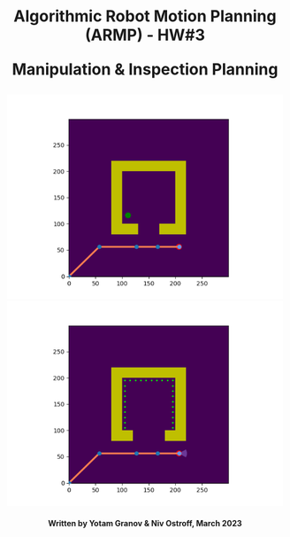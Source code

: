 <h1 align="center">
  Algorithmic Robot Motion Planning (ARMP) - HW#3
  
  Manipulation & Inspection Planning
</h1>
<p align="center">
  <img src="https://github.com/Yomaster10/ARMP-HW3/blob/main/Code/Output/Plan_MP_E2_GoalBias%3D0.2_StepSize%3D0.5_Cost%3D4.8.gif" width="500" height="370">
  <img src="https://github.com/Yomaster10/ARMP-HW3/blob/main/Code/Output/Plan_IP_E2_GoalBias%3D0.05_StepSize%3D0.5_Coverage%3D0.75_Cost%3D8.1.gif" width="500" height="370">
</p>
<h4 align="center">
  Written by Yotam Granov & Niv Ostroff, March 2023
</h4>
